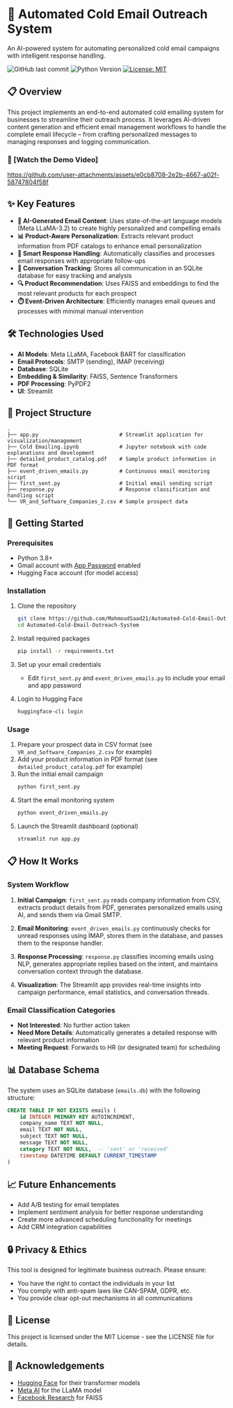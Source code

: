 # 🚀 Automated Cold Email Outreach System

An AI-powered system for automating personalized cold email campaigns with intelligent response handling.

![GitHub last commit](https://img.shields.io/github/last-commit/MahmoudSaad21/Automated-Cold-Email-Outreach-System)
![Python Version](https://img.shields.io/badge/python-3.8%2B-blue)
[![License: MIT](https://img.shields.io/badge/License-MIT-yellow.svg)](https://opensource.org/licenses/MIT)

## 📋 Overview

This project implements an end-to-end automated cold emailing system for businesses to streamline their outreach process. It leverages AI-driven content generation and efficient email management workflows to handle the complete email lifecycle – from crafting personalized messages to managing responses and logging communication.

### 🎥 [Watch the Demo Video]

https://github.com/user-attachments/assets/e0cb8708-2e2b-4667-a02f-58747804f58f



## ✨ Key Features

- **🤖 AI-Generated Email Content**: Uses state-of-the-art language models (Meta LLaMA-3.2) to create highly personalized and compelling emails
- **📊 Product-Aware Personalization**: Extracts relevant product information from PDF catalogs to enhance email personalization
- **📨 Smart Response Handling**: Automatically classifies and processes email responses with appropriate follow-ups
- **💾 Conversation Tracking**: Stores all communication in an SQLite database for easy tracking and analysis
- **🔍 Product Recommendation**: Uses FAISS and embeddings to find the most relevant products for each prospect
- **⏱️ Event-Driven Architecture**: Efficiently manages email queues and processes with minimal manual intervention

## 🛠️ Technologies Used

- **AI Models**: Meta LLaMA, Facebook BART for classification
- **Email Protocols**: SMTP (sending), IMAP (receiving)
- **Database**: SQLite
- **Embedding & Similarity**: FAISS, Sentence Transformers
- **PDF Processing**: PyPDF2
- **UI**: Streamlit

## 📁 Project Structure

```
.
├── app.py                          # Streamlit application for visualization/management
├── Cold Emailing.ipynb             # Jupyter notebook with code explanations and development
├── detailed_product_catalog.pdf    # Sample product information in PDF format
├── event_driven_emails.py          # Continuous email monitoring script
├── first_sent.py                   # Initial email sending script
├── response.py                     # Response classification and handling script
└── VR_and_Software_Companies_2.csv # Sample prospect data
```

## 🚀 Getting Started

### Prerequisites

- Python 3.8+
- Gmail account with [App Password](https://support.google.com/accounts/answer/185833?hl=en) enabled
- Hugging Face account (for model access)

### Installation

1. Clone the repository
   ```bash
   git clone https://github.com/MahmoudSaad21/Automated-Cold-Email-Outreach-System.git
   cd Automated-Cold-Email-Outreach-System
   ```

2. Install required packages
   ```bash
   pip install -r requirements.txt
   ```

3. Set up your email credentials
   - Edit `first_sent.py` and `event_driven_emails.py` to include your email and app password

4. Login to Hugging Face
   ```bash
   huggingface-cli login
   ```

### Usage

1. Prepare your prospect data in CSV format (see `VR_and_Software_Companies_2.csv` for example)
2. Add your product information in PDF format (see `detailed_product_catalog.pdf` for example)
3. Run the initial email campaign
   ```bash
   python first_sent.py
   ```
4. Start the email monitoring system
   ```bash
   python event_driven_emails.py
   ```
5. Launch the Streamlit dashboard (optional)
   ```bash
   streamlit run app.py
   ```

## 📋 How It Works

### System Workflow

1. **Initial Campaign**: `first_sent.py` reads company information from CSV, extracts product details from PDF, generates personalized emails using AI, and sends them via Gmail SMTP.

2. **Email Monitoring**: `event_driven_emails.py` continuously checks for unread responses using IMAP, stores them in the database, and passes them to the response handler.

3. **Response Processing**: `response.py` classifies incoming emails using NLP, generates appropriate replies based on the intent, and maintains conversation context through the database.

4. **Visualization**: The Streamlit app provides real-time insights into campaign performance, email statistics, and conversation threads.

### Email Classification Categories

- **Not Interested**: No further action taken
- **Need More Details**: Automatically generates a detailed response with relevant product information
- **Meeting Request**: Forwards to HR (or designated team) for scheduling

## 📊 Database Schema

The system uses an SQLite database (`emails.db`) with the following structure:

```sql
CREATE TABLE IF NOT EXISTS emails (
    id INTEGER PRIMARY KEY AUTOINCREMENT,
    company_name TEXT NOT NULL,
    email TEXT NOT NULL,
    subject TEXT NOT NULL,
    message TEXT NOT NULL,
    category TEXT NOT NULL,  -- 'sent' or 'received'
    timestamp DATETIME DEFAULT CURRENT_TIMESTAMP
)
```

## 📈 Future Enhancements

- Add A/B testing for email templates
- Implement sentiment analysis for better response understanding
- Create more advanced scheduling functionality for meetings
- Add CRM integration capabilities

## 🔒 Privacy & Ethics

This tool is designed for legitimate business outreach. Please ensure:

- You have the right to contact the individuals in your list
- You comply with anti-spam laws like CAN-SPAM, GDPR, etc.
- You provide clear opt-out mechanisms in all communications

## 📄 License

This project is licensed under the MIT License - see the LICENSE file for details.

## 🙏 Acknowledgements

- [Hugging Face](https://huggingface.co/) for their transformer models
- [Meta AI](https://ai.meta.com/) for the LLaMA model
- [Facebook Research](https://github.com/facebookresearch) for FAISS
